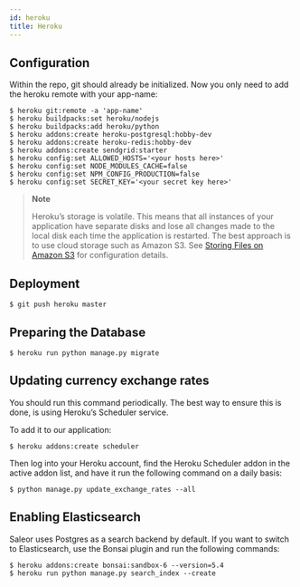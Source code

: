 ```yaml
---
id: heroku
title: Heroku
---
```


## Configuration

Within the repo, git should already be initialized. Now you only need to add the heroku remote with your app-name:

```console
$ heroku git:remote -a 'app-name'
$ heroku buildpacks:set heroku/nodejs
$ heroku buildpacks:add heroku/python
$ heroku addons:create heroku-postgresql:hobby-dev
$ heroku addons:create heroku-redis:hobby-dev
$ heroku addons:create sendgrid:starter
$ heroku config:set ALLOWED_HOSTS='<your hosts here>'
$ heroku config:set NODE_MODULES_CACHE=false
$ heroku config:set NPM_CONFIG_PRODUCTION=false
$ heroku config:set SECRET_KEY='<your secret key here>'
```

> **Note**
>
> Heroku’s storage is volatile. This means that all instances of your application have separate disks and lose all changes made to the local disk each time the application is restarted. The best approach is to use cloud storage such as Amazon S3. See [Storing Files on Amazon S3](deployment/s3.md) for configuration details.


## Deployment

```console
$ git push heroku master
```


## Preparing the Database

```console
$ heroku run python manage.py migrate
```


## Updating currency exchange rates

You should run this command periodically. The best way to ensure this is done, is using Heroku’s Scheduler service. 

To add it to our application:

```console
$ heroku addons:create scheduler
```

Then log into your Heroku account, find the Heroku Scheduler addon in the active addon list, and have it run the following command on a daily basis:

```console
$ python manage.py update_exchange_rates --all
```


## Enabling Elasticsearch

Saleor uses Postgres as a search backend by default. If you want to switch to Elasticsearch, use the Bonsai plugin and run the following commands:

```console
$ heroku addons:create bonsai:sandbox-6 --version=5.4
$ heroku run python manage.py search_index --create
```
